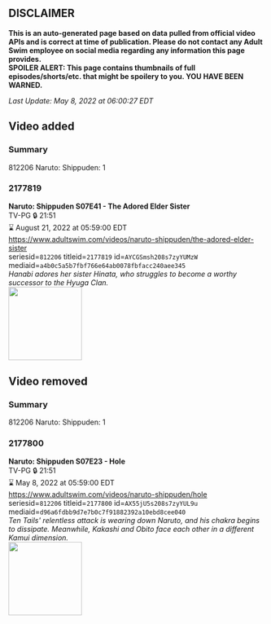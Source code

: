 ## DISCLAIMER
**This is an auto-generated page based on data pulled from official video APIs and is correct at time of publication. Please do not contact any Adult Swim employee on social media regarding any information this page provides.**  
**SPOILER ALERT: This page contains thumbnails of full episodes/shorts/etc. that might be spoilery to you. YOU HAVE BEEN WARNED.**  

_Last Update: May 8, 2022 at 06:00:27 EDT_
## Video added
### Summary
812206 Naruto: Shippuden: 1  
### 2177819
**Naruto: Shippuden S07E41 - The Adored Elder Sister**  
TV-PG 🔒 21:51  
⌛ August 21, 2022 at 05:59:00 EDT  
https://www.adultswim.com/videos/naruto-shippuden/the-adored-elder-sister  
seriesid=`812206` titleid=`2177819` id=`AYCGSmsh208s7zyYUMzW` mediaid=`a4b0c5a5b7fbf766e64ab0078fbfacc240aee345`  
_Hanabi adores her sister Hinata, who struggles to become a worthy successor to the Hyuga Clan._  
<a href="https://media.cdn.adultswim.com/uploads/20220502/thumbnails/2_22521540554-NarutoShippuden_389_TheAdoredElderSister.png"><img src="https://media.cdn.adultswim.com/uploads/20220502/thumbnails/2_22521540554-NarutoShippuden_389_TheAdoredElderSister.png" height="144px" /></a>
## Video removed
### Summary
812206 Naruto: Shippuden: 1  
### 2177800
**Naruto: Shippuden S07E23 - Hole**  
TV-PG 🔒 21:51  
⌛ May 8, 2022 at 05:59:00 EDT  
https://www.adultswim.com/videos/naruto-shippuden/hole  
seriesid=`812206` titleid=`2177800` id=`AX55jU5s208s7zyYUL9u` mediaid=`d96a6fdbb9d7e7b0c7f91882392a10ebd8cee040`  
_Ten Tails' relentless attack is wearing down Naruto, and his chakra begins to dissipate. Meanwhile, Kakashi and Obito face each other in a different Kamui dimension._  
<a href="https://media.cdn.adultswim.com/uploads/20220120/thumbnails/2_221201713117-NarutoShippuden_371_Hole.png"><img src="https://media.cdn.adultswim.com/uploads/20220120/thumbnails/2_221201713117-NarutoShippuden_371_Hole.png" height="144px" /></a>
